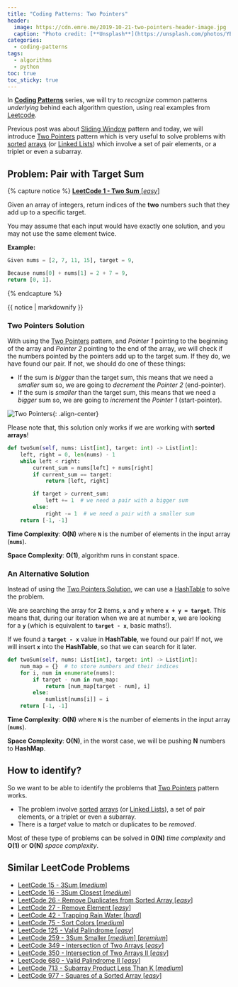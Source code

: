 ```yaml
---
title: "Coding Patterns: Two Pointers"
header:
  image: https://cdn.emre.me/2019-10-21-two-pointers-header-image.jpg
  caption: "Photo credit: [**Unsplash**](https://unsplash.com/photos/YEWvMidcKkg)"
categories:
  - coding-patterns
tags:
  - algorithms
  - python
toc: true
toc_sticky: true
---
```


In **[Coding Patterns](https://emre.me/categories/#coding-patterns)** series, we will try to *recognize* common patterns *underlying* behind each algorithm question, using real examples from [Leetcode](https://leetcode.com/).

Previous post was about [Sliding Window](https://emre.me/coding-patterns/sliding-window/) pattern and today, we will introduce [Two Pointers](https://emre.me/coding-patterns/two-pointers/) pattern which is very useful to solve problems with [sorted](https://emre.me/algorithms/sorting-algorithms/) [arrays](https://emre.me/data-structures/lists/) (or [Linked Lists](https://emre.me/data-structures/linked-lists/)) which involve a set of pair elements, or a triplet or even a subarray.

## Problem: Pair with Target Sum ##
{% capture notice %}
[**LeetCode 1 - Two Sum** [*easy*]](https://leetcode.com/problems/two-sum/)

Given an array of integers, return indices of the **two** numbers such that they add up to a specific target.

You may assume that each input would have exactly one solution, and you may not use the same element twice.

**Example:**

```python
Given nums = [2, 7, 11, 15], target = 9,

Because nums[0] + nums[1] = 2 + 7 = 9,
return [0, 1].
```
{% endcapture %}

<div class="notice--info">
  {{ notice | markdownify }}
</div>

### Two Pointers Solution ###
With using the [Two Pointers](https://emre.me/coding-patterns/two-pointers/) pattern, and *Pointer 1* pointing to the beginning of the array and *Pointer 2* pointing to the end of the array, we will check if the numbers pointed by the pointers add up to the target sum. If they do, we have found our pair. If not, we should do one of these things:

* If the sum is *bigger* than the target sum, this means that we need a *smaller* sum so, we are going to *decrement* the *Pointer 2* (end-pointer).
* If the sum is *smaller* than the target sum, this means that we need a *bigger* sum so, we are going to *increment* the *Pointer 1* (start-pointer).

![Two Pointers](https://cdn.emre.me/2019-10-21-two-pointers.png){: .align-center}

Please note that, this solution only works if we are working with **sorted arrays**!
 
```python
def twoSum(self, nums: List[int], target: int) -> List[int]:
    left, right = 0, len(nums) - 1
    while left < right:
        current_sum = nums[left] + nums[right]
        if current_sum == target:
            return [left, right]

        if target > current_sum:
            left += 1  # we need a pair with a bigger sum
        else:
            right -= 1  # we need a pair with a smaller sum
    return [-1, -1]
```

**Time Complexity**: **O(N)** where **`N`** is the number of elements in the input array (**`nums`**).

**Space Complexity**: **O(1)**, algorithm runs in constant space.

### An Alternative Solution ###
Instead of using the [Two Pointers Solution](#two-pointers-solution), we can use a [HashTable](https://emre.me/data-structures/hash-tables/) to solve the problem.

We are searching the array for **2** items, **`x`** and **`y`** where **`x + y = target`**. This means that, during our iteration when we are at number **`x`**, we are looking for a **`y`** (which is equivalent to **`target - x`**, basic maths!).

If we found a **`target - x`** value in **HashTable**, we found our pair! If not, we will insert **`x`** into the **HashTable**, so that we can search for it later.

```python
def twoSum(self, nums: List[int], target: int) -> List[int]:
    num_map = {}  # to store numbers and their indices
    for i, num in enumerate(nums):
        if target - num in num_map:
            return [num_map[target - num], i]
        else:
            numlist[nums[i]] = i
    return [-1, -1]
```

**Time Complexity**: **O(N)** where **`N`** is the number of elements in the input array (**`nums`**).

**Space Complexity**: **O(N)**, in the worst case, we will be pushing **N** numbers to **HashMap**.

## How to identify? ##
So we want to be able to identify the problems that [Two Pointers](https://emre.me/coding-patterns/two-pointers/) pattern works.

* The problem involve [sorted](https://emre.me/algorithms/sorting-algorithms/) [arrays](https://emre.me/data-structures/lists/) (or [Linked Lists](https://emre.me/data-structures/linked-lists/)), a set of pair elements, or a triplet or even a subarray.
* There is a *target* value to match or duplicates to be *removed*.

Most of these type of problems can be solved in **O(N)** *time complexity* and **O(1)** or **O(N)** *space complexity*.

## Similar LeetCode Problems ##
* [LeetCode 15 - 3Sum [*medium*]](https://leetcode.com/problems/3sum/)
* [LeetCode 16 - 3Sum Closest [*medium*]](https://leetcode.com/problems/3sum-closest/)
* [LeetCode 26 - Remove Duplicates from Sorted Array [*easy*]](https://leetcode.com/problems/remove-duplicates-from-sorted-array/)
* [LeetCode 27 - Remove Element [*easy*]](https://leetcode.com/problems/remove-element/)
* [LeetCode 42 - Trapping Rain Water [*hard*]](https://leetcode.com/problems/trapping-rain-water/)
* [LeetCode 75 - Sort Colors [*medium*]](https://leetcode.com/problems/sort-colors/)
* [LeetCode 125 - Valid Palindrome [*easy*]](https://leetcode.com/problems/valid-palindrome/)
* [LeetCode 259 - 3Sum Smaller [*medium*] [*premium*]](https://leetcode.com/problems/3sum-smaller)
* [LeetCode 349 - Intersection of Two Arrays [*easy*]](https://leetcode.com/problems/intersection-of-two-arrays/)
* [LeetCode 350 - Intersection of Two Arrays II [*easy*]](https://leetcode.com/problems/intersection-of-two-arrays-ii/)
* [LeetCode 680 - Valid Palindrome II [*easy*]](https://leetcode.com/problems/valid-palindrome-ii/)
* [LeetCode 713 - Subarray Product Less Than K [*medium*]](https://leetcode.com/problems/subarray-product-less-than-k/)
* [LeetCode 977 - Squares of a Sorted Array [*easy*]](https://leetcode.com/problems/squares-of-a-sorted-array/)
